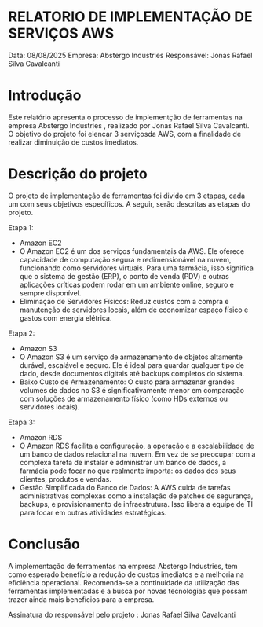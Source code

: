 # RELATORIO DE IMPLEMENTAÇÃO DE SERVIÇOS AWS

Data: 08/08/2025
Empresa: Abstergo Industries
Responsável: Jonas Rafael Silva Cavalcanti

# Introdução
Este relatório apresenta o processo de implementção de ferramentas na empresa Abstergo Industries , realizado por Jonas Rafael Silva Cavalcanti. O objetivo do projeto foi elencar 3 serviçosda AWS, com a finalidade de realizar diminuição de custos imediatos.

# Descrição do projeto
O projeto de implementação de ferramentas foi divido em 3 etapas, cada um com seus objetivos específicos. A seguir, serão descritas as etapas do projeto.

Etapa 1:
- Amazon EC2
- O Amazon EC2 é um dos serviços fundamentais da AWS. Ele oferece capacidade de computação segura e redimensionável na nuvem, funcionando como servidores virtuais. Para uma farmácia, isso significa que o sistema de gestão (ERP), o ponto de venda (PDV) e outras aplicações críticas podem rodar em um ambiente online, seguro e sempre disponível.
- Eliminação de Servidores Físicos: Reduz custos com a compra e manutenção de servidores locais, além de economizar espaço físico e gastos com energia elétrica.

Etapa 2:
- Amazon S3
- O Amazon S3 é um serviço de armazenamento de objetos altamente durável, escalável e seguro. Ele é ideal para guardar qualquer tipo de dado, desde documentos digitais até backups completos do sistema.
- Baixo Custo de Armazenamento: O custo para armazenar grandes volumes de dados no S3 é significativamente menor em comparação com soluções de armazenamento físico (como HDs externos ou servidores locais).

Etapa 3:
- Amazon RDS
- O Amazon RDS facilita a configuração, a operação e a escalabilidade de um banco de dados relacional na nuvem. Em vez de se preocupar com a complexa tarefa de instalar e administrar um banco de dados, a farmácia pode focar no que realmente importa: os dados dos seus clientes, produtos e vendas.
- Gestão Simplificada do Banco de Dados: A AWS cuida de tarefas administrativas complexas como a instalação de patches de segurança, backups, e provisionamento de infraestrutura. Isso libera a equipe de TI para focar em outras atividades estratégicas.

# Conclusão
A implementação de ferramentas na empresa Abstergo Industries, tem como esperado benefício a redução de custos imediatos e a melhoria na eficiência operacional. Recomenda-se a continuidade da utilização das ferramentas implementadas e a busca por novas tecnologias que possam trazer ainda mais benefícios para a empresa.

Assinatura do responsável pelo projeto : 
Jonas Rafael Silva Cavalcanti